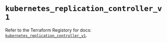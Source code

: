 # `kubernetes_replication_controller_v1`

Refer to the Terraform Registory for docs: [`kubernetes_replication_controller_v1`](https://www.terraform.io/docs/providers/kubernetes/r/replication_controller_v1).
